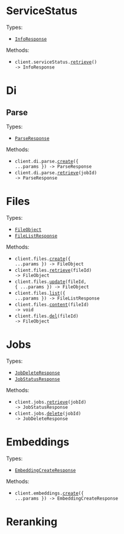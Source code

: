# ServiceStatus

Types:

- <code><a href="./src/resources/service-status.ts">InfoResponse</a></code>

Methods:

- <code title="get /">client.serviceStatus.<a href="./src/resources/service-status.ts">retrieve</a>() -> InfoResponse</code>

# Di

## Parse

Types:

- <code><a href="./src/resources/di/parse.ts">ParseResponse</a></code>

Methods:

- <code title="post /v1/document-intelligence/parse">client.di.parse.<a href="./src/resources/di/parse.ts">create</a>({ ...params }) -> ParseResponse</code>
- <code title="get /v1/document-intelligence/parse/{job_id}">client.di.parse.<a href="./src/resources/di/parse.ts">retrieve</a>(jobId) -> ParseResponse</code>

# Files

Types:

- <code><a href="./src/resources/files.ts">FileObject</a></code>
- <code><a href="./src/resources/files.ts">FileListResponse</a></code>

Methods:

- <code title="post /v1/files">client.files.<a href="./src/resources/files.ts">create</a>({ ...params }) -> FileObject</code>
- <code title="get /v1/files/{file_id}">client.files.<a href="./src/resources/files.ts">retrieve</a>(fileId) -> FileObject</code>
- <code title="put /v1/files/{file_id}">client.files.<a href="./src/resources/files.ts">update</a>(fileId, { ...params }) -> FileObject</code>
- <code title="get /v1/files">client.files.<a href="./src/resources/files.ts">list</a>({ ...params }) -> FileListResponse</code>
- <code title="get /v1/files/{file_id}/content">client.files.<a href="./src/resources/files.ts">content</a>(fileId) -> void</code>
- <code title="delete /v1/files/{file_id}">client.files.<a href="./src/resources/files.ts">del</a>(fileId) -> FileObject</code>

# Jobs

Types:

- <code><a href="./src/resources/jobs.ts">JobDeleteResponse</a></code>
- <code><a href="./src/resources/jobs.ts">JobStatusResponse</a></code>

Methods:

- <code title="get /v1/jobs/{job_id}">client.jobs.<a href="./src/resources/jobs.ts">retrieve</a>(jobId) -> JobStatusResponse</code>
- <code title="delete /v1/jobs/{job_id}">client.jobs.<a href="./src/resources/jobs.ts">delete</a>(jobId) -> JobDeleteResponse</code>

# Embeddings

Types:

- <code><a href="./src/resources/embeddings.ts">EmbeddingCreateResponse</a></code>

Methods:

- <code title="post /v1/embeddings">client.embeddings.<a href="./src/resources/embeddings.ts">create</a>({ ...params }) -> EmbeddingCreateResponse</code>

# Reranking
